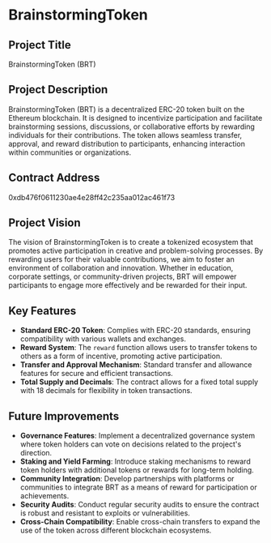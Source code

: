 # BrainstormingToken

## Project Title
BrainstormingToken (BRT)

## Project Description
BrainstormingToken (BRT) is a decentralized ERC-20 token built on the Ethereum blockchain. It is designed to incentivize participation and facilitate brainstorming sessions, discussions, or collaborative efforts by rewarding individuals for their contributions. The token allows seamless transfer, approval, and reward distribution to participants, enhancing interaction within communities or organizations.

## Contract Address
0xdb476f0611230ae4e28ff42c235aa012ac461f73

## Project Vision
The vision of BrainstormingToken is to create a tokenized ecosystem that promotes active participation in creative and problem-solving processes. By rewarding users for their valuable contributions, we aim to foster an environment of collaboration and innovation. Whether in education, corporate settings, or community-driven projects, BRT will empower participants to engage more effectively and be rewarded for their input.

## Key Features
- **Standard ERC-20 Token**: Complies with ERC-20 standards, ensuring compatibility with various wallets and exchanges.
- **Reward System**: The `reward` function allows users to transfer tokens to others as a form of incentive, promoting active participation.
- **Transfer and Approval Mechanism**: Standard transfer and allowance features for secure and efficient transactions.
- **Total Supply and Decimals**: The contract allows for a fixed total supply with 18 decimals for flexibility in token transactions.

## Future Improvements
- **Governance Features**: Implement a decentralized governance system where token holders can vote on decisions related to the project's direction.
- **Staking and Yield Farming**: Introduce staking mechanisms to reward token holders with additional tokens or rewards for long-term holding.
- **Community Integration**: Develop partnerships with platforms or communities to integrate BRT as a means of reward for participation or achievements.
- **Security Audits**: Conduct regular security audits to ensure the contract is robust and resistant to exploits or vulnerabilities.
- **Cross-Chain Compatibility**: Enable cross-chain transfers to expand the use of the token across different blockchain ecosystems.
